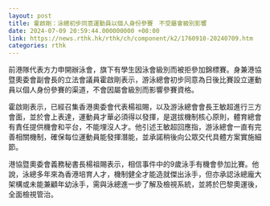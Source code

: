 ```yaml
---
layout: post
title: 霍啟剛：泳總初步同意運動員以個人身份參賽　不受屬會級別影響
date: 2024-07-09 20:59:44.000000000 +08:00
link: https://news.rthk.hk/rthk/ch/component/k2/1760910-20240709.htm
categories: rthk
---
```


前港隊代表方力申開辦泳會，旗下有學生因泳會級別而被拒參加錦標賽。身兼港協暨奧委會副會長的立法會議員霍啟剛表示，游泳總會初步同意為日後比賽設立運動員以個人身份參賽的渠道，不會因屬會級別而影響參賽資格。

霍啟剛表示，已經召集香港奧委會代表楊祖賜，以及游泳總會會長王敏超進行三方會面，並於會上表達，運動員才華必須得以發揮，是選拔機制核心原則，體育總會有責任提供機會和平台，不能埋沒人才。他引述王敏超回應指，游泳總會一直有完善相關機制，確保每位運動員能發揮潛能，並承諾稍後向公眾交代具體方案實施細節。  

港協暨奧委會義務秘書長楊祖賜表示，相信事件中的9歲泳手有機會參加比賽。他說，泳總多年來為香港培育人才，機制健全才能造就傑出泳手，但亦承認泳總龐大架構或未能兼顧年幼泳手，需與泳總進一步了解及檢視系統，並將於巴黎奧運後，全面檢視管治。
